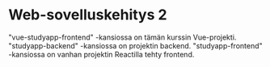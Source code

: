# Web-sovelluskehitys 2
"vue-studyapp-frontend" -kansiossa on tämän kurssin Vue-projekti.
"studyapp-backend" -kansiossa on projektin backend.
"studyapp-frontend" -kansiossa on vanhan projektin Reactilla tehty frontend.
